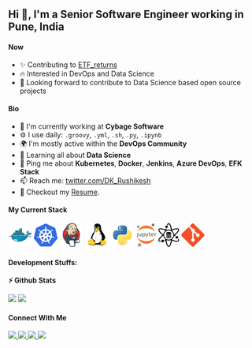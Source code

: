 ## Hi 👋, I'm a Senior Software Engineer working in Pune, India


#### Now

- ✨ Contributing to [ETF_returns](https://github.com/rushikeshdikey/ETF_returns)
- :fire: Interested in DevOps and Data Science
- :calendar: Looking forward to contribute to Data Science based open source projects 

#### Bio

- 🏢 I'm currently working at **Cybage Software**
- ⚙️ I use daily: `.groovy`, `.yml`, `.sh`, `.py`, `.ipynb` 
- 🌍 I'm mostly active within the **DevOps Community**
- 🌱 Learning all about **Data Science**
- 💬 Ping me about **Kubernetes**, **Docker**, **Jenkins**, **Azure DevOps**, **EFK Stack**
- 📫 Reach me: [twitter.com/DK_Rushikesh](https://twitter.com/DK_Rushikesh)
- 📝 Checkout my [Resume](files/resume.pdf).

#### My Current Stack

<img height="48" src="img/docker.svg" alt="Docker"> <img height="48" src="img/kubernetes.svg" alt="kubernetes"> <img height="48" src="img/jenkins.svg" alt="jenkins"> <img height="48" src="img/linux.svg" alt="linux"> <img height="48" src="img/python.svg" alt="python"> <img height="48" src="img/jupyter.svg" alt="jupyter"> <img height="48" src="img/data-science.svg" alt="data-science"> <img height="48" src="img/git.svg" alt="git">

#### Development Stuffs:

<b>⚡ Github Stats</b>
<p float="left">
<img height="180em" src="https://github-readme-stats.vercel.app/api?username=rushikeshdikey&show_icons=true&hide_border=true&&count_private=true&include_all_commits=true" /> 
<img height="180em" src="https://github-readme-stats.vercel.app/api/top-langs/?username=rushikeshdikey&show_icons=true&hide_border=true&layout=compact&langs_count=8"/>
</p>


#### Connect With Me

<p left="center">
<a href="https://twitter.com/DK_Rushikesh">
  <img src="https://img.shields.io/badge/twitter-%231DA1F2.svg?&style=for-the-badge&logo=twitter&logoColor=white" height=25>
</a> 
<a href="https://www.linkedin.com/in/rushikesh-dikey/">
  <img src="https://img.shields.io/badge/linkedin-%230077B5.svg?&style=for-the-badge&logo=linkedin&logoColor=white" height=25>
</a> 
<a href="https://www.facebook.com/">
  <img src="https://img.shields.io/badge/Facebook-1877F2?style=for-the-badge&logo=facebook&logoColor=white" height=25>
</a>
<a href="mailto:dikeyrushikesh@gmail.com">
  <img src="	https://img.shields.io/badge/Gmail-D14836?style=for-the-badge&logo=gmail&logoColor=white" height=25>
</a>
</p>
